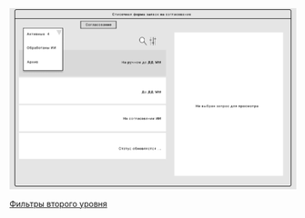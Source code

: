 ![BPMN](https://github.com/patolog123/Analyst-3.0/blob/main/Дарья_Кокорева/Макет1.png)

[Фильтры второго уровня](https://github.com/patolog123/Analyst-3.0/blob/main/Дарья_Кокорева/Макет2.png)



